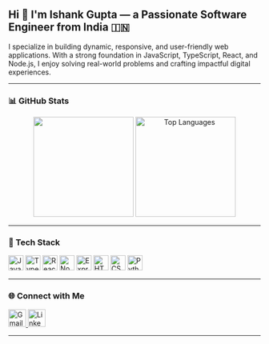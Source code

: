 <h2 align="left">Hi 👋 I'm Ishank Gupta — a Passionate Software Engineer from India 🇮🇳</h2>

<p align="left">
  I specialize in building dynamic, responsive, and user-friendly web applications. With a strong foundation in JavaScript, TypeScript, React, and Node.js, I enjoy solving real-world problems and crafting impactful digital experiences.
</p>

---

### 📊 GitHub Stats
<div align="center">
  <img src="https://github-readme-stats.vercel.app/api?username=ishankgupta95&show_icons=true&count_private=true&theme=dracula&hide_border=false" height="200"/>
  <img src="https://github-readme-stats.vercel.app/api/top-langs?username=ishankgupta95&layout=compact&langs_count=6&theme=dracula&hide_border=false" height="200" alt="Top Languages" />
</div>

---

### 🚀 Tech Stack
<div align="left">
  <img src="https://cdn.jsdelivr.net/gh/devicons/devicon/icons/javascript/javascript-original.svg" height="30" alt="JavaScript" />
  <img src="https://cdn.jsdelivr.net/gh/devicons/devicon/icons/typescript/typescript-original.svg" height="30" alt="TypeScript" />
  <img src="https://cdn.jsdelivr.net/gh/devicons/devicon/icons/react/react-original.svg" height="30" alt="React" />
  <img src="https://cdn.jsdelivr.net/gh/devicons/devicon/icons/nodejs/nodejs-original.svg" height="30" alt="Node.js" />
  <img src="https://skillicons.dev/icons?i=express" height="30" alt="Express.js" />
  <img src="https://cdn.jsdelivr.net/gh/devicons/devicon/icons/html5/html5-original.svg" height="30" alt="HTML5" />
  <img src="https://cdn.jsdelivr.net/gh/devicons/devicon/icons/css3/css3-original.svg" height="30" alt="CSS3" />
  <img src="https://cdn.jsdelivr.net/gh/devicons/devicon/icons/python/python-original.svg" height="30" alt="Python" />
</div>

---

### 🌐 Connect with Me
<div align="left">
  <a href="mailto:ishank1995@gmail.com">
    <img src="https://img.shields.io/static/v1?message=Gmail&logo=gmail&label=&color=D14836&logoColor=white&style=for-the-badge" height="35" alt="Gmail" />
  </a>
  <a href="https://www.linkedin.com/in/ishankg/" target="_blank">
    <img src="https://img.shields.io/static/v1?message=LinkedIn&logo=linkedin&label=&color=0077B5&logoColor=white&style=for-the-badge" height="35" alt="LinkedIn" />
  </a>
</div>

---
